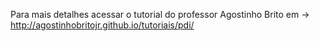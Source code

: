 Para mais detalhes acessar o tutorial do professor Agostinho Brito em 
-> http://agostinhobritojr.github.io/tutoriais/pdi/
